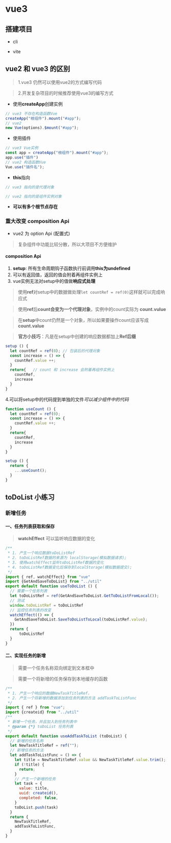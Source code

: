 # vue3

## 搭建项目

- cli

- vite

## vue2 和 vue3 的区别

> 1.vue3 仍然可以使用vue2的方式编写代码

> 2.开发复杂项目的时候推荐使用vue3的编写方式

- 使用**createApp**创建实例

```js
// vue3 不存在构造函数Vue
createApp("根组件").mount("#app");
// vue2
new Vue(options).$mount("#app");
```

- 使用插件

```js
// vue3 Vue实例
const app = createApp("根组件").mount("#app");
app.use("插件")
// vue2 构造函数Vue
Vue.use("插件名");
```

- **this**指向

```js
// vue3 指向的是代理对象

// vue2 指向的是组件实例对象
```

- **可以有多个根节点存在**

### 重大改变 **composition Api**

- vue2 为 option Api (配置式)

> 复杂组件中功能比较分散，所以大项目不方便维护

#### composition Api

1. **setup**: 所有生命周期钩子函数执行前调用**this为undefined**
2. 可以有返回值，返回的值会附着再组件实例上
3. vue实例无法对setup中的值做**响应式处理**

> 使用**ref**对setup中的数据做处理```let countRef = ref(0)```这样就可以完成响应式

> 使用**ref**后**count会变为一个代理对象**，实例中的count实际为 **count.vulue**

> 在**setup**中count仍然是一个对象，所以如果要操作count应该写成**count.value**

> **官方小技巧**：凡是在setup中创建的响应数据都加上**Ref后缀**

```js
setup () {
  let countRef = ref(0); // 包装后的代理对象 
  const increase = () => {
    countRef.value ++;
  }
  return{   // count 和 increase 会附着再组件实例上
    countRef,
    increase
  }
}
```

4.可以将setup中的代码提到单独的文件*可以减少组件中的代码*

```js
function useCount () {
  let countRef = ref(0);  
  const increase = () => {
    countRef.value ++;
  }
  return{   
    countRef,
    increase
  }
}

setup () {
  return {
    ...useCount();
  }
}
```

## toDoList 小练习

### 新增任务

#### 一、任务列表获取和保存

> **watchEffect** 可以监听响应数据的变化

```js
/**
 * 1. 产生一个响应数据toDoListRef
 * 2. toDoListRef数据的来源为 localStorage(模拟数据请求);
 * 3. 使用watchEffect监听toDoListRef数据的变化
 * 4. toDoListRef数据变化后保存到localStorage(模拟数据提交);
 */
import { ref, watchEffect} from "vue"
import {GetAndSaveToDoList} from "../util"
export default function useToDoList () {
  // 需要一个任务列表
  let toDoListRef = ref(GetAndSaveToDoList.GetToDoListFromLocal());
  // 测试
  window.toDoListRef = toDoListRef
  // 监控任务列表的改变
  watchEffect(() => {
    GetAndSaveToDoList.SaveToDoListToLocal(toDoListRef.value);
  })
  return {
      toDoListRef
  }
}
```

#### 二、实现任务的新增

> 需要一个任务名称双向绑定到文本框中

> 需要一个将新增的任务保存到本地缓存的函数

```js
/**
 * 1. 产生一个响应的数据NewTaskTitleRef，
 * 2. 产生一个将新增的数据添加到任务列表的方法 addTaskToListFunc
 */
import { ref } from "vue";
import {createid} from "../util"
/**
 * 新增一个任务，并且加入到任务列表中
 * @param {*} toDoList 任务列表
 */
export default function useAddTaskToList (toDoList) {
  // 新增的任务名称
  let NewTaskTitleRef = ref(""); 
  // 新增任务的方法
  let addTaskToListFunc = () => { 
    let title = NewTaskTitleRef.value && NewTaskTitleRef.value.trim();
    if (!title) {
      return;
    }
    // 产生一个新增的任务
    let task = {
      value: title,
      uuid: createid(),
      completed: false,
    }
    toDoList.push(task)
  } 
  return {
    NewTaskTitleRef, 
    addTaskToListFunc, 
  }
}
```
